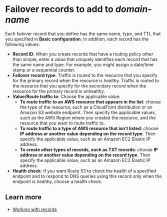 # Failover records to add to *domain\-name*<a name="routing-failover"></a>

Each failover record that you define has the same name, type, and TTL that you specified in **Basic configuration**\. In addition, each record has the following values:
+ **Record ID**: When you create records that have a routing policy other than simple, enter a value that uniquely identifies each record that has the same name and type\. For example, you might assign a date/time stamp or a sequential counter\. 
+ **Failover record type**: Traffic is routed to the resource that you specify for the primary record when the resource is healthy\. Traffic is routed to the resource that you specify for the secondary record when the resource for the primary record is unhealthy\.
+ **Value/Route traffic to**: Choose the applicable value:
  + **To route traffic to an AWS resource that appears in the list**: choose the type of the resource, such as a CloudFront distribution or an Amazon S3 website endpoint\. Then specify the applicable values, such as the AWS Region where you created the resource, and the resource that you want to route traffic to\.
  + **To route traffic to a type of AWS resource that isn't listed**: choose **IP address or another value depending on the record type**\. Then specify the applicable value, such as an Amazon EC2 Elastic IP address\.
  + **To create other types of records, such as TXT records**: choose **IP address or another value depending on the record type**\. Then specify the applicable value, such as an Amazon EC2 Elastic IP address\.
+ **Health check**: If you want Route 53 to check the health of a specified endpoint and to respond to DNS queries using this record only when the endpoint is healthy, choose a health check\. 

## Learn more<a name="routing-failover-learn-more"></a>
+ [Working with records](https://docs.aws.amazon.com/Route53/latest/DeveloperGuide/rrsets-working-with.html)